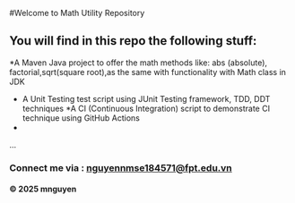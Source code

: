 #Welcome to Math Utility Repository

## You will find in this repo the following stuff:

*A Maven Java project to offer the math methods like: abs (absolute),
factorial,sqrt(square root),as the same with functionality with Math class in JDK
* A Unit Testing test script using JUnit Testing framework, TDD, DDT techniques
*A CI (Continuous Integration) script to demonstrate CI technique using GitHub
Actions
*
...

### Connect me via : nguyennmse184571@fpt.edu.vn

#### &#169; 2025 mnguyen